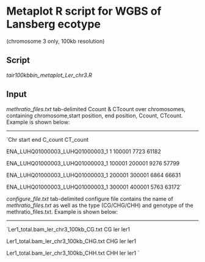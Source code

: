 # Metaplot R script for WGBS of Lansberg ecotype 
(chromosome 3 only, 100kb resolution)

## Script
*tair100kbbin_metaplot_Ler_chr3.R*

## Input
*methratio_files.txt*
tab-delimited
Ccount & CTcount over chromosomes,  containing chromosome,start position, end position, Ccount, CTcount. Example is shown below: 

---
`Chr	start	end	C_count	CT_count

ENA_LUHQ01000003_LUHQ01000003_1	1	100001	7723	61182

ENA_LUHQ01000003_LUHQ01000003_1	100001	200001	9276	57799

ENA_LUHQ01000003_LUHQ01000003_1	200001	300001	6864	66631

ENA_LUHQ01000003_LUHQ01000003_1	300001	400001	5763	63172`

*configure_file.txt*
tab-delimited
configure file contains the name of *methratio_files.txt* as well as the type (CG/CHG/CHH) and genotype of the methratio_files.txt.
Example is shown below: 

---
`Ler1_total.bam_ler_chr3_100kb_CG.txt	CG	ler	ler1

Ler1_total.bam_ler_chr3_100kb_CHG.txt	CHG	ler	ler1

Ler1_total.bam_ler_chr3_100kb_CHH.txt	CHH	ler	ler1
`
